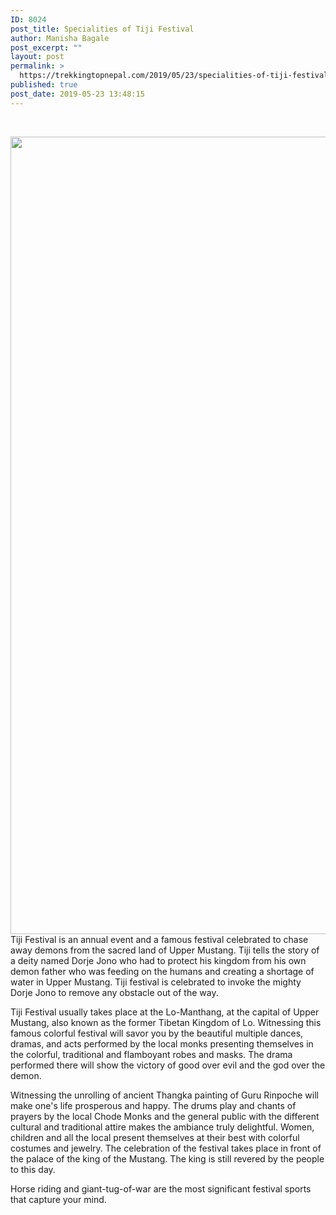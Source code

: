 ```yaml
---
ID: 8024
post_title: Specialities of Tiji Festival
author: Manisha Bagale
post_excerpt: ""
layout: post
permalink: >
  https://trekkingtopnepal.com/2019/05/23/specialities-of-tiji-festival/
published: true
post_date: 2019-05-23 13:48:15
---
```

&nbsp;

<img class="alignnone size-full wp-image-7355" src="http://54.161.43.112/wp-content/uploads/2019/04/mustangtiji.jpg" alt="" width="2048" height="1276" data-wp-pid="7355" />Tiji Festival is an annual event and a famous festival celebrated to chase away demons from the sacred land of Upper Mustang. Tiji tells the story of a deity named Dorje Jono who had to protect his kingdom from his own demon father who was feeding on the humans and creating a shortage of water in Upper Mustang. Tiji festival is celebrated to invoke the mighty Dorje Jono to remove any obstacle out of the way.

Tiji Festival usually takes place at the Lo-Manthang, at the capital of Upper Mustang, also known as the former Tibetan Kingdom of Lo. Witnessing this famous colorful festival will savor you by the beautiful multiple dances, dramas, and acts performed by the local monks presenting themselves in the colorful, traditional and flamboyant robes and masks. The drama performed there will show the victory of good over evil and the god over the demon.

Witnessing the unrolling of ancient Thangka painting of Guru Rinpoche will make one's life prosperous and happy. The drums play and chants of prayers by the local Chode Monks and the general public with the different cultural and traditional attire makes the ambiance truly delightful. Women, children and all the local present themselves at their best with colorful costumes and jewelry. The celebration of the festival takes place in front of the palace of the king of the Mustang. The king is still revered by the people to this day.

Horse riding and giant-tug-of-war are the most significant festival sports that capture your mind.
